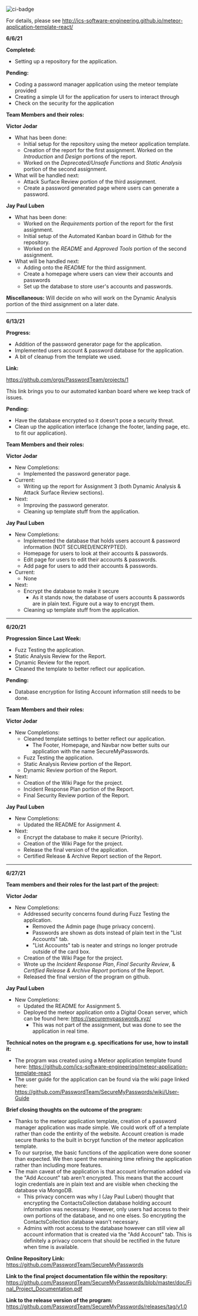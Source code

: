 ![ci-badge](https://github.com/ics-software-engineering/meteor-application-template-react/workflows/ci-meteor-application-template-react/badge.svg)

For details, please see http://ics-software-engineering.github.io/meteor-application-template-react/


**6/6/21**

**Completed:**
  - Setting up a repository for the application.
  
**Pending:**
  - Coding a password manager application using the meteor template provided
  - Creating a simple UI for the application for users to interact through
  - Check on the security for the application

**Team Members and their roles:**

**Victor Jodar**
  - What has been done: 
       - Initial setup for the repository using the meteor application template.
       - Creation of the report for the first assignment. Worked on the _Introduction_ and _Design_ portions of the report.
       - Worked on the _Deprecated/Unsafe Functions_ and _Static Analysis_ portion of the second assignment.
  - What will be handled next:
       - Attack Surface Review portion of the third assignment.
       - Create a password generated page where users can generate a password.

**Jay Paul Luben**
  - What has been done: 
       - Worked on the _Requirements_ portion of the report for the first assignment.
       - Initial setup of the Automated Kanban board in Github for the repository.
       - Worked on the _README_ and _Approved Tools_ portion of the second assignment.
  - What will be handled next:
       - Adding onto the _README_ for the third assignment.
       - Create a homepage where users can view their accounts and passwords
       - Set up the database to store user's accounts and passwords.

**Miscellaneous:** Will decide on who will work on the Dynamic Analysis portion of the third assignment on a later date.

-------------------------------------------------------------------------------------------------------------------------------------------------------------------------------
**6/13/21**

**Progress:**
  - Addition of the password generator page for the application.
  - Implemented users account & password database for the application.
  - A bit of cleanup from the template we used.
  
**Link:**

https://github.com/orgs/PasswordTeam/projects/1 

This link brings you to our automated kanban board where we keep track of issues.

**Pending:**
  - Have the database encrypted so it doesn't pose a security threat.
  - Clean up the application interface (change the footer, landing page, etc. to fit our application).

**Team Members and their roles:**

**Victor Jodar**
  - New Completions: 
       - Implemented the password generator page.
  - Current:
       - Writing up the report for Assignment 3 (both Dynamic Analysis & Attack Surface Review sections).
  - Next:
       - Improving the password generator.
       - Cleaning up template stuff from the application.

**Jay Paul Luben**
  - New Completions: 
       - Implemented the database that holds users account & password information (NOT SECURED/ENCRYPTED).
       - Homepage for users to look at their accounts & passwords.
       - Edit page for users to edit their accounts & passwords.
       - Add page for users to add their accounts & passwords.
  - Current:
       - None
  - Next:
       - Encrypt the database to make it secure
          - As it stands now, the database of users accounts & passwords are in plain text. Figure out a way to encrypt them.
       - Cleaning up template stuff from the application.


-------------------------------------------------------------------------------------------------------------------------------------------------------------------------------
**6/20/21**

**Progression Since Last Week:**
  - Fuzz Testing the application.
  - Static Analysis Review for the Report.
  - Dynamic Review for the report.
  - Cleaned the template to better reflect our application.

**Pending:**
  - Database encryption for listing Account information still needs to be done.

**Team Members and their roles:**

**Victor Jodar**
  - New Completions: 
       - Cleaned template settings to better reflect our application.
          - The Footer, Homepage, and Navbar now better suits our application with the name SecureMyPasswords.
       - Fuzz Testing the application.
       - Static Analysis Review portion of the Report.
       - Dynamic Review portion of the Report.
  - Next:
       - Creation of the Wiki Page for the project.
       - Incident Response Plan portion of the Report.
       - Final Security Review portion of the Report.

**Jay Paul Luben**
  - New Completions: 
       - Updated the README for Assignment 4.
  - Next:
       - Encrypt the database to make it secure (Priority).
       - Creation of the Wiki Page for the project.
       - Release the final version of the application.
       - Certified Release & Archive Report section of the Report.


-------------------------------------------------------------------------------------------------------------------------------------------------------------------------------
**6/27/21**

**Team members and their roles for the last part of the project:**

**Victor Jodar**
  - New Completions: 
       - Addressed security concerns found during Fuzz Testing the application.
          - Removed the Admin page (huge privacy concern).
          - Passwords are shown as dots instead of plain text in the "List Accounts" tab.
          - "List Accounts" tab is neater and strings no longer protrude outside of the card box.
       - Creation of the Wiki Page for the project.
       - Wrote up the _Incident Response Plan_, _Final Security Review_, & _Certified Release & Archive Report_ portions of the Report.
       - Released the final version of the program on github.
       
**Jay Paul Luben**
  - New Completions: 
       - Updated the README for Assignment 5.
       - Deployed the meteor application onto a Digital Ocean server, which can be found here: https://securemypasswords.xyz/
          - This was not part of the assignment, but was done to see the application in real time.

**Technical notes on the program e.g. specifications for use, how to install it:**
  - The program was created using a Meteor application template found here: https://github.com/ics-software-engineering/meteor-application-template-react
  - The user guide for the application can be found via the wiki page linked here: https://github.com/PasswordTeam/SecureMyPasswords/wiki/User-Guide

**Brief closing thoughts on the outcome of the program:**
  - Thanks to the meteor application template, creation of a password manager application was made simple. We could work off of a template rather than code the entirity of the website. Account creation is made secure thanks to the built in bcrypt function of the meteor application template.
  - To our surprise, the basic functions of the application were done sooner than expected. We then spent the remaining time refining the application rather than including more features.
  - The main caveat of the application is that account information added via the "Add Account" tab aren't encrypted. This means that the account login credentials are in plain text and are visible when checking the database via MongoDB.
      - This privacy concern was why I (Jay Paul Luben) thought that encrypting the ContactsCollection database holding account information was necessary. However, only users had access to their own portions of the database, and no one elses. So encrypting the ContactsCollection database wasn't necessary.
      - Admins with root access to the database however can still view all account information that is created via the "Add Account" tab. This is definitely a privacy concern that should be rectified in the future when time is available.

**Online Repository Link:** https://github.com/PasswordTeam/SecureMyPasswords

**Link to the final project documentation file within the repository:** https://github.com/PasswordTeam/SecureMyPasswords/blob/master/doc/Final_Project_Documentation.pdf

**Link to the release version of the program:** https://github.com/PasswordTeam/SecureMyPasswords/releases/tag/v1.0
